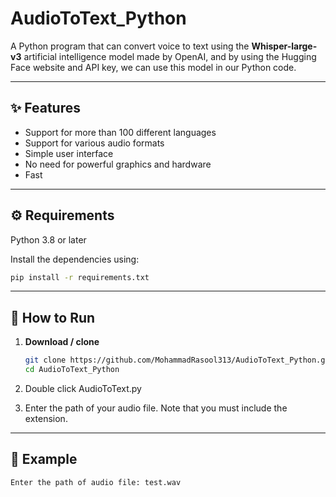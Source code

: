 # AudioToText_Python
A Python program that can convert voice to text using the **Whisper-large-v3** artificial intelligence model made by OpenAI, and by using the Hugging Face website and API key, we can use this model in our Python code.

---

## ✨ Features

- Support for more than 100 different languages
- Support for various audio formats
- Simple user interface
- No need for powerful graphics and hardware
- Fast

---

## ⚙️ Requirements

Python 3.8 or later

Install the dependencies using:

```bash
pip install -r requirements.txt
```

---

## 🏁 How to Run

1. **Download / clone**
   ```bash
   git clone https://github.com/MohammadRasool313/AudioToText_Python.git
   cd AudioToText_Python
   ```
2. Double click AudioToText.py

3. Enter the path of your audio file. Note that you must include the extension.


---

## 🧪 Example

```bash
Enter the path of audio file: test.wav

